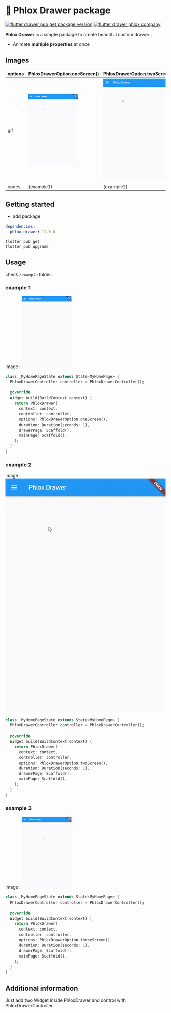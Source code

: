 # 📱 Phlox Drawer package

[![flutter drawer pub get package version](https://img.shields.io/badge/pub-1.0.0-red)](https://pub.dev/packages/phlox_drawer)
[![flutter drawer phlox company](https://img.shields.io/badge/Flutter-PhloxCompany-blue)](https://pub.dev/packages/phlox_drawer)

**Phlox Drawer** is a simple package to create beautiful custom drawer .

- Animate **multiple properties** at once

## Images

options | PhloxDrawerOption.oneScreen() | PhloxDrawerOption.twoScreen() | PhloxDrawerOption.threeScreen()
--- | --- | --- | ---
gif | ![flutter drawer](https://github.com/phloxCompany/phlox_drawer/blob/master/assets/drawer1.gif) | ![flutter drawer](https://github.com/phloxCompany/phlox_drawer/blob/master/assets/drawer2.gif) |![flutter drawer](https://github.com/phloxCompany/phlox_drawer/blob/master/assets/drawer3.gif)
codes | (example1) | (example2) | (example3)


## Getting started


- add package

```yaml
dependencies:
  phlox_drawer: ^1.0.0
```

```commandline
flutter pub get
flutter pub upgrade
```

<!-- #toc -->

## Usage


check `/example` folder. 


### example 1

image :
![flutter drawer](https://github.com/phloxCompany/phlox_drawer/blob/master/assets/drawer1.gif)
```dart
class _MyHomePageState extends State<MyHomePage> {
  PhloxDrawerController controller = PhloxDrawerController();

  @override
  Widget build(BuildContext context) {
    return PhloxDrawer(
      context: context,
      controller: controller,
      options: PhloxDrawerOption.oneScreen(),
      duration: Duration(seconds: 1),
      drawerPage: Scaffold(),
      mainPage: Scaffold(),
    );
  }
}
```


### example 2
image :
![flutter drawer](https://github.com/phloxCompany/phlox_drawer/blob/master/assets/drawer2.gif)
```dart
class _MyHomePageState extends State<MyHomePage> {
  PhloxDrawerController controller = PhloxDrawerController();

  @override
  Widget build(BuildContext context) {
    return PhloxDrawer(
      context: context,
      controller: controller,
      options: PhloxDrawerOption.twoScreen(),
      duration: Duration(seconds: 1),
      drawerPage: Scaffold(),
      mainPage: Scaffold(),
    );
  }
}
```


### example 3
image :
![flutter drawer](https://github.com/phloxCompany/phlox_drawer/blob/master/assets/drawer3.gif)
```dart
class _MyHomePageState extends State<MyHomePage> {
  PhloxDrawerController controller = PhloxDrawerController();

  @override
  Widget build(BuildContext context) {
    return PhloxDrawer(
      context: context,
      controller: controller,
      options: PhloxDrawerOption.threeScreen(),
      duration: Duration(seconds: 1),
      drawerPage: Scaffold(),
      mainPage: Scaffold(),
    );
  }
}
```

## Additional information

Just add two Widget inside PhloxDrawer and control with PhloxDrawerController
